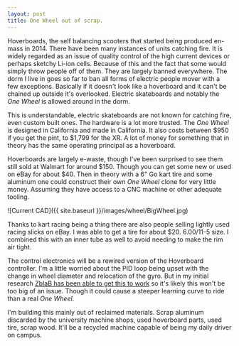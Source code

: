 ```yaml
---
layout: post
title: One Wheel out of scrap.
---
```


Hoverboards, the self balancing scooters that started being produced en-mass in 2014. There have been many instances of units catching fire. It is widely regarded as an issue of quality control of the high current devices or perhaps sketchy Li-ion cells. Because of this and the fact that some would simply throw people off of them. They are largely banned everywhere. The dorm I live in goes so far to ban all forms of electric people mover with a few exceptions. Basically if it doesn't look like a hoverboard and it can't be chained up outside it's overlooked. Electric skateboards and notably the *One Wheel* is allowed around in the dorm. 

This is understandable, electric skateboards are not known for catching fire, even custom built ones. The hardware is a lot more trusted. The *One Wheel* is designed in California and made in California. It also costs between $950 if you get the pint, to $1,799 for the XR. A lot of money for something that in theory has the same operating principal as a hoverboard. 

Hoverboards are largely e-waste, though I've been surprised to see them still sold at Walmart for around $150. Though you can get some new or used on eBay for about $40. Then in theory with a 6" Go kart tire and some aluminum one could construct their own *One Wheel* clone for very little money. Assuming they have access to a CNC machine or other adequate tooling.

![Current CAD]({{ site.baseurl }}/images/wheel/BigWheel.jpg)

Thanks to kart racing being a thing there are also people selling lightly used racing slicks on eBay. I was able to get a tire for about $20. 6.00/11-5 size. I combined this with an inner tube as well to avoid needing to make the rim air tight. 

The control electronics will be a rewired version of the Hoverboard controller. I'm a little worried about the PID loop being upset with the change in wheel diameter and relocation of the gyro. But in my initial research [ZblaB has been able to get this to work](https://evnerds.com/electric-vehicles/e-unicycle-hoverboard-news/diy-onewheel-electric-skateboard-from-poland/) so it's likely this won't be too big of an issue. Though it could cause a steeper learning curve to ride than a real *One Wheel*.

I'm building this mainly out of reclaimed materials. Scrap aluminum discarded by the university machine shops, used hoverboard parts, used tire, scrap wood. It'll be a recycled machine capable of being my daily driver on campus.